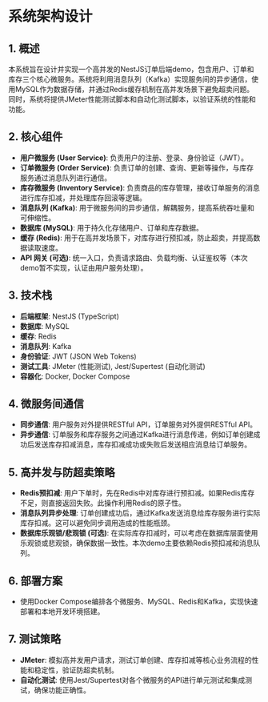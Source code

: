 # 系统架构设计

## 1. 概述

本系统旨在设计并实现一个高并发的NestJS订单后端demo，包含用户、订单和库存三个核心微服务。系统将利用消息队列（Kafka）实现服务间的异步通信，使用MySQL作为数据存储，并通过Redis缓存机制在高并发场景下避免超卖问题。同时，系统将提供JMeter性能测试脚本和自动化测试脚本，以验证系统的性能和功能。

## 2. 核心组件

- **用户微服务 (User Service)**: 负责用户的注册、登录、身份验证（JWT）。
- **订单微服务 (Order Service)**: 负责订单的创建、查询、更新等操作，与库存服务通过消息队列进行通信。
- **库存微服务 (Inventory Service)**: 负责商品的库存管理，接收订单服务的消息进行库存扣减，并处理库存回滚等逻辑。
- **消息队列 (Kafka)**: 用于微服务间的异步通信，解耦服务，提高系统吞吐量和可伸缩性。
- **数据库 (MySQL)**: 用于持久化存储用户、订单和库存数据。
- **缓存 (Redis)**: 用于在高并发场景下，对库存进行预扣减，防止超卖，并提高数据读取速度。
- **API 网关 (可选)**: 统一入口，负责请求路由、负载均衡、认证鉴权等（本次demo暂不实现，认证由用户服务处理）。

## 3. 技术栈

- **后端框架**: NestJS (TypeScript)
- **数据库**: MySQL
- **缓存**: Redis
- **消息队列**: Kafka
- **身份验证**: JWT (JSON Web Tokens)
- **测试工具**: JMeter (性能测试), Jest/Supertest (自动化测试)
- **容器化**: Docker, Docker Compose

## 4. 微服务间通信

- **同步通信**: 用户服务对外提供RESTful API，订单服务对外提供RESTful API。
- **异步通信**: 订单服务和库存服务之间通过Kafka进行消息传递，例如订单创建成功后发送库存扣减消息，库存扣减成功或失败后发送相应消息给订单服务。

## 5. 高并发与防超卖策略

- **Redis预扣减**: 用户下单时，先在Redis中对库存进行预扣减。如果Redis库存不足，则直接返回失败。此操作利用Redis的原子性。
- **消息队列异步处理**: 订单创建成功后，通过Kafka发送消息给库存服务进行实际库存扣减。这可以避免同步调用造成的性能瓶颈。
- **数据库乐观锁/悲观锁 (可选)**: 在实际库存扣减时，可以考虑在数据库层面使用乐观锁或悲观锁，确保数据一致性。本次demo主要依赖Redis预扣减和消息队列。

## 6. 部署方案

- 使用Docker Compose编排各个微服务、MySQL、Redis和Kafka，实现快速部署和本地开发环境搭建。

## 7. 测试策略

- **JMeter**: 模拟高并发用户请求，测试订单创建、库存扣减等核心业务流程的性能和稳定性，验证防超卖机制。
- **自动化测试**: 使用Jest/Supertest对各个微服务的API进行单元测试和集成测试，确保功能正确性。



